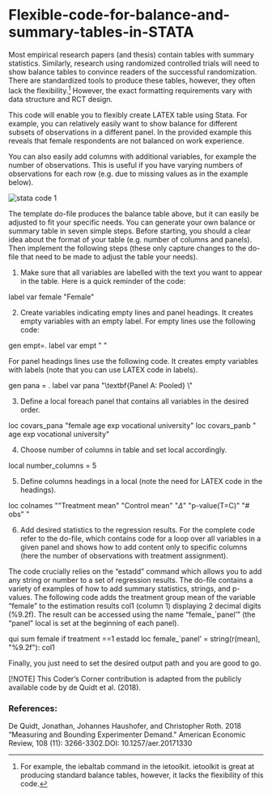 # Flexible-code-for-balance-and-summary-tables-in-STATA
Most empirical research papers (and thesis) contain tables with summary statistics. Similarly, research using randomized controlled trials will need to show balance tables to convince readers of the successful randomization. There are standardized tools to produce these tables, however, they often lack the flexibility.[^1] However, the exact formatting requirements vary with data structure and RCT design. 

This code will enable you to flexibly create LATEX table using Stata. For example, you can relatively easily want to show balance for different subsets of observations in a different panel. In the provided example this reveals that female respondents are not balanced on work experience.

You can also easily add columns with additional variables, for example the number of observations. This is useful if you have varying numbers of observations for each row (e.g. due to missing values as in the example below).

![stata code 1](https://github.com/csae-coders-corner/Flexible-code-for-balance-and-summary-tables-in-STATA/assets/148211163/546016a9-46aa-4a63-8dd2-c88af99b315a)

The template do-file produces the balance table above, but it can easily be adjusted to fit your specific needs. You can generate your own balance or summary table in seven simple steps. Before starting, you should a clear idea about the format of your table (e.g. number of columns and panels). Then implement the following steps (these only capture changes to the do-file that need to be made to adjust the table your needs).

1. Make sure that all variables are labelled with the text you want to appear in the table. Here is a quick reminder of the code:

label var female "Female"

2.	Create variables indicating empty lines and panel headings. It creates empty variables with an empty label.
For empty lines use the following code:

gen empt=.
label var empt " "

For panel headings lines use the following code. It creates empty variables with labels (note that you can use LATEX code in labels).

gen pana = .
label var pana "\textbf{Panel A: Pooled} \\"

3.	Define a local foreach panel that contains all variables in the desired order.

loc covars_pana "female age exp vocational university"
loc covars_panb " age exp vocational university"

4.	Choose number of columns in table and set local accordingly.

local number_columns = 5

5.	Define columns headings in a local (note the need for LATEX code in the headings).

loc colnames ""Treatment mean" "Control mean" "$\Delta$" "p-value(T=C)" "\# obs" "

6.	Add desired statistics to the regression results. For the complete code refer to the do-file, which contains code for a loop over all variables in a given panel and shows how to add content only to specific columns (here the number of observations with treatment assignment).

The code crucially relies on the “estadd” command which allows you to add any string or number to a set of regression results. The do-file contains a variety of examples of how to add summary statistics, strings, and p-values. The following code adds the treatment group mean of the variable “female” to the estimation results col1 (column 1) displaying 2 decimal digits (%9.2f). The result can be accessed using the name “female_`panel’” (the “panel” local is set at the beginning of each panel).

qui sum female if treatment ==1
estadd loc female_`panel’ = string(r(mean), "%9.2f"): col1

Finally, you just need to set the desired output path and you are good to go.

[!NOTE]
This Coder’s Corner contribution is adapted from the publicly available code by de Quidt et al. (2018). 
[^1]: For example, the iebaltab command in the ietoolkit. ietoolkit is great at producing standard balance tables, however, it lacks the flexibility of this code.

### References:
De Quidt, Jonathan, Johannes Haushofer, and Christopher Roth. 2018 “Measuring and Bounding 
Experimenter Demand." American Economic Review, 108 (11): 3266-3302.DOI: 10.1257/aer.20171330

